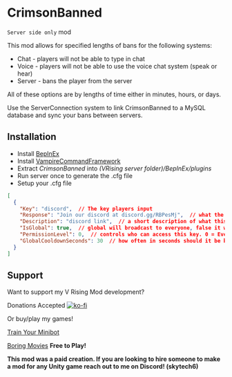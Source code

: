 # CrimsonBanned
`Server side only` mod 

This mod allows for specified lengths of bans for the following systems:

* Chat - players will not be able to type in chat
* Voice - players will not be able to use the voice chat system (speak or hear)
* Server - bans the player from the server

All of these options are by lengths of time either in minutes, hours, or days.

Use the ServerConnection system to link CrimsonBanned to a MySQL database and sync your bans between servers.

## Installation
* Install [BepInEx](https://v-rising.thunderstore.io/package/BepInEx/BepInExPack_V_Rising/)
* Install [VampireCommandFramework](https://thunderstore.io/c/v-rising/p/deca/VampireCommandFramework/)
* Extract _CrimsonBanned_ into _(VRising server folder)/BepInEx/plugins_
* Run server once to generate the .cfg file
* Setup your .cfg file

```json 
[
  {
    "Key": "discord",  // The key players input
    "Response": "Join our discord at discord.gg/RBPesMj",  // what the server responds with
    "Description": "discord link",  // a short description of what this displays; used for the .faq list command
    "IsGlobal": true,  // global will broadcast to everyone, false it will be private only
    "PermissionLevel": 0,  // controls who can access this key. 0 = Everyone, 1 = Trusted, 2 = Admin
    "GlobalCooldownSeconds": 30  // how often in seconds should it be broadcast global? If it is spammed, subsequential requests will be displayed only to requester
  }
]
```

## Support

Want to support my V Rising Mod development? 

Donations Accepted
[![ko-fi](https://ko-fi.com/img/githubbutton_sm.svg)](https://ko-fi.com/skytech6)

Or buy/play my games! 

[Train Your Minibot](https://store.steampowered.com/app/713740/Train_Your_Minibot/) 

[Boring Movies](https://store.steampowered.com/app/1792500/Boring_Movies/) **Free to Play!**

**This mod was a paid creation. If you are looking to hire someone to make a mod for any Unity game reach out to me on Discord! (skytech6)**